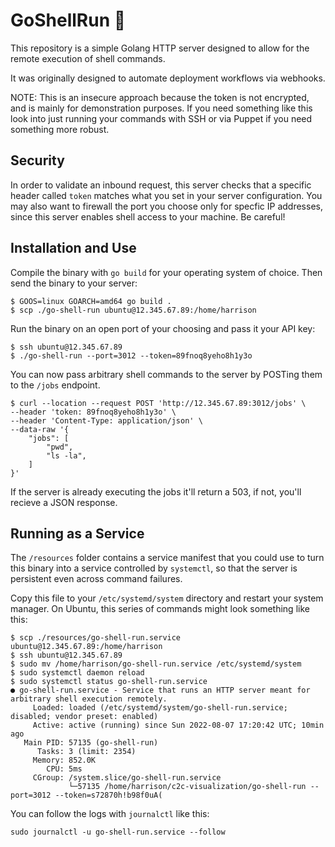 # GoShellRun 🐚

This repository is a simple Golang HTTP server designed to allow for the remote
execution of shell commands.

It was originally designed to automate deployment workflows via webhooks. 

NOTE: This is an insecure approach because the token is not encrypted, and is mainly for demonstration purposes. If you need something like this look into just running your commands with SSH or via Puppet if you need something more robust.

## Security

In order to validate an inbound request, this server checks that a specific header called `token` 
matches what you set in your server configuration. You may also want to firewall the port you
choose only for specfic IP addresses, since this server enables shell access to your
machine. Be careful!

## Installation and Use

Compile the binary with `go build` for your operating system of choice. Then send the binary to your server:

```terminal
$ GOOS=linux GOARCH=amd64 go build .
$ scp ./go-shell-run ubuntu@12.345.67.89:/home/harrison
```

Run the binary on an open port of your choosing and pass it your API key:

```terminal
$ ssh ubuntu@12.345.67.89
$ ./go-shell-run --port=3012 --token=89fnoq8yeho8h1y3o
```

You can now pass arbitrary shell commands to the server by POSTing them to the `/jobs` endpoint.

```
$ curl --location --request POST 'http://12.345.67.89:3012/jobs' \
--header 'token: 89fnoq8yeho8h1y3o' \
--header 'Content-Type: application/json' \
--data-raw '{
    "jobs": [
        "pwd",
        "ls -la",
    ]
}'
```

If the server is already executing the jobs it'll return a 503, if not, you'll
recieve a JSON response.

## Running as a Service

The `/resources` folder contains a service manifest that you could use to turn this
binary into a service controlled by `systemctl`, so that the server is
persistent even across command failures.

Copy this file to your `/etc/systemd/system` directory and restart your system
manager. On Ubuntu, this series of commands might look something like this:

```terminal
$ scp ./resources/go-shell-run.service ubuntu@12.345.67.89:/home/harrison
$ ssh ubuntu@12.345.67.89
$ sudo mv /home/harrison/go-shell-run.service /etc/systemd/system
$ sudo systemctl daemon reload
$ sudo systemctl status go-shell-run.service
● go-shell-run.service - Service that runs an HTTP server meant for arbitrary shell execution remotely.
     Loaded: loaded (/etc/systemd/system/go-shell-run.service; disabled; vendor preset: enabled)
     Active: active (running) since Sun 2022-08-07 17:20:42 UTC; 10min ago
   Main PID: 57135 (go-shell-run)
      Tasks: 3 (limit: 2354)
     Memory: 852.0K
        CPU: 5ms
     CGroup: /system.slice/go-shell-run.service
             └─57135 /home/harrison/c2c-visualization/go-shell-run --port=3012 --token=s72870h!b98f0uA(
```

You can follow the logs with `journalctl` like this:

```terminal
sudo journalctl -u go-shell-run.service --follow
```
